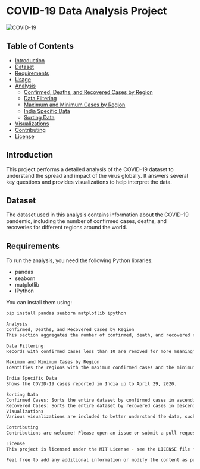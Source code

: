 # COVID-19 Data Analysis Project

![COVID-19](https://www.example.com/path-to-your-image.jpg)

## Table of Contents
- [Introduction](#introduction)
- [Dataset](#dataset)
- [Requirements](#requirements)
- [Usage](#usage)
- [Analysis](#analysis)
  - [Confirmed, Deaths, and Recovered Cases by Region](#confirmed-deaths-and-recovered-cases-by-region)
  - [Data Filtering](#data-filtering)
  - [Maximum and Minimum Cases by Region](#maximum-and-minimum-cases-by-region)
  - [India Specific Data](#india-specific-data)
  - [Sorting Data](#sorting-data)
- [Visualizations](#visualizations)
- [Contributing](#contributing)
- [License](#license)

## Introduction
This project performs a detailed analysis of the COVID-19 dataset to understand the spread and impact of the virus globally. It answers several key questions and provides visualizations to help interpret the data.

## Dataset
The dataset used in this analysis contains information about the COVID-19 pandemic, including the number of confirmed cases, deaths, and recoveries for different regions around the world.

## Requirements
To run the analysis, you need the following Python libraries:
- pandas
- seaborn
- matplotlib
- IPython

You can install them using:
```bash
pip install pandas seaborn matplotlib ipython

Analysis
Confirmed, Deaths, and Recovered Cases by Region
This section aggregates the number of confirmed, death, and recovered cases by region and displays the top 20 regions.

Data Filtering
Records with confirmed cases less than 10 are removed for more meaningful analysis.

Maximum and Minimum Cases by Region
Identifies the regions with the maximum confirmed cases and the minimum deaths.

India Specific Data
Shows the COVID-19 cases reported in India up to April 29, 2020.

Sorting Data
Confirmed Cases: Sorts the entire dataset by confirmed cases in ascending order.
Recovered Cases: Sorts the entire dataset by recovered cases in descending order.
Visualizations
Various visualizations are included to better understand the data, such as heatmaps for null values and bar charts for cases by region.

Contributing
Contributions are welcome! Please open an issue or submit a pull request.

License
This project is licensed under the MIT License - see the LICENSE file for details.

Feel free to add any additional information or modify the content as per your needs. If you encounter any issues or have any questions, please create an issue in this repository.

